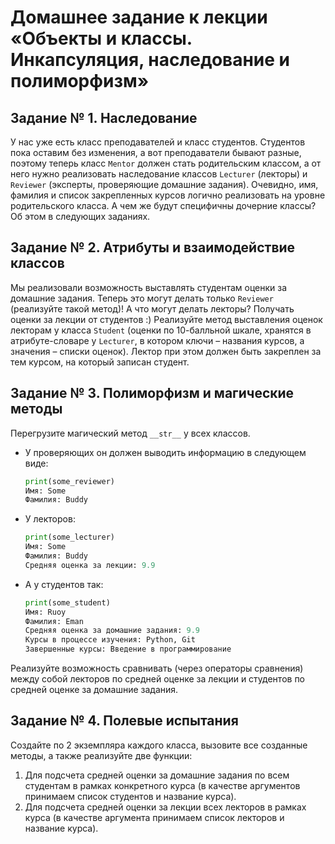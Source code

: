 # Домашнее задание к лекции «Объекты и классы. Инкапсуляция, наследование и полиморфизм»


## Задание № 1. Наследование

У нас уже есть класс преподавателей и класс студентов. Студентов пока оставим без изменения, а вот преподаватели бывают разные, поэтому теперь класс `Mentor` должен стать родительским классом, а от него нужно реализовать наследование классов `Lecturer` (лекторы) и `Reviewer` (эксперты, проверяющие домашние задания). Очевидно, имя, фамилия и список закрепленных курсов логично реализовать на уровне родительского класса. А чем же будут специфичны дочерние классы? Об этом в следующих заданиях.

## Задание № 2. Атрибуты и взаимодействие классов

Мы реализовали возможность выставлять студентам оценки за домашние задания. Теперь это могут делать только `Reviewer` (реализуйте такой метод)! А что могут делать лекторы? Получать оценки за лекции от студентов :) Реализуйте метод выставления оценок лекторам у класса `Student` (оценки по 10-балльной шкале, хранятся в атрибуте-словаре у `Lecturer`, в котором ключи – названия курсов, а значения – списки оценок). Лектор при этом должен быть закреплен за тем курсом, на который записан студент.

## Задание № 3. Полиморфизм и магические методы

Перегрузите магический метод `__str__` у всех классов.

- У проверяющих он должен выводить информацию в следующем виде:
  ```python
  print(some_reviewer)
  Имя: Some
  Фамилия: Buddy
- У лекторов:
  ```python
  print(some_lecturer)
  Имя: Some
  Фамилия: Buddy
  Средняя оценка за лекции: 9.9
- А у студентов так:
  ```python
  print(some_student)
  Имя: Ruoy
  Фамилия: Eman
  Средняя оценка за домашние задания: 9.9
  Курсы в процессе изучения: Python, Git
  Завершенные курсы: Введение в программирование

Реализуйте возможность сравнивать (через операторы сравнения) между собой лекторов по средней оценке за лекции и студентов по средней оценке за домашние задания.

## Задание № 4. Полевые испытания

Создайте по 2 экземпляра каждого класса, вызовите все созданные методы, а также реализуйте две функции:

1. Для подсчета средней оценки за домашние задания по всем студентам в рамках конкретного курса (в качестве аргументов принимаем список студентов и название курса).
2. Для подсчета средней оценки за лекции всех лекторов в рамках курса (в качестве аргумента принимаем список лекторов и название курса).
